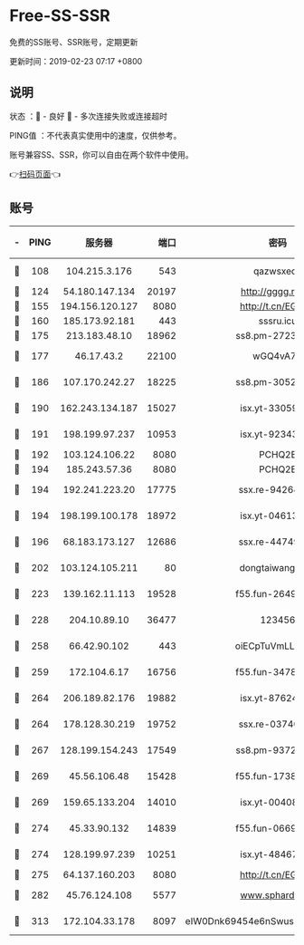 # Free-SS-SSR

免费的SS账号、SSR账号，定期更新

更新时间：2019-02-23 07:17 +0800

## 说明

状态     ：🙂 - 良好 🙁 - 多次连接失败或连接超时

PING值   ：不代表真实使用中的速度，仅供参考。

账号兼容SS、SSR，你可以自由在两个软件中使用。

👉[扫码页面](https://liesauer.github.io/free-ss-ssr.github.io/)👈

## 账号

|-|PING|服务器|端口|密码|加密方式|区域|
|:----:|:----:|:-----:|-----:|:----:|:----:|:----:|
|🙂|108|104.215.3.176|543|qazwsxedc|aes-256-gcm|JP|
|🙂|124|54.180.147.134|20197|http://gggg.rocks|chacha20|KR|
|🙂|155|194.156.120.127|8080|http://t.cn/EGJIyrl|rc4-md5|RU|
|🙂|160|185.173.92.181|443|sssru.icu|rc4-md5|RU|
|🙂|175|213.183.48.10|18962|ss8.pm-27236881|rc4-md5|RU|
|🙂|177|46.17.43.2|22100|wGQ4vA7D|aes-256-gcm|RU|
|🙂|186|107.170.242.27|18225|ss8.pm-30525832|aes-256-cfb|US|
|🙂|190|162.243.134.187|15027|isx.yt-33059042|aes-256-cfb|US|
|🙂|191|198.199.97.237|10953|isx.yt-92343390|aes-256-cfb|US|
|🙂|192|103.124.106.22|8080|PCHQ2E|rc4-md5|US|
|🙂|194|185.243.57.36|8080|PCHQ2E|rc4-md5|US|
|🙂|194|192.241.223.20|17775|ssx.re-94264903|aes-256-cfb|US|
|🙂|194|198.199.100.178|18972|isx.yt-04613633|aes-256-cfb|US|
|🙂|196|68.183.173.127|12686|ssx.re-44749299|aes-256-cfb|US|
|🙂|202|103.124.105.211|80|dongtaiwang.com|aes-256-cfb|US|
|🙂|223|139.162.11.113|19528|f55.fun-26491183|aes-256-cfb|SG|
|🙂|228|204.10.89.10|36477|123456|aes-256-cfb|US|
|🙂|258|66.42.90.102|443|oiECpTuVmLLxk4Ts|aes-256-cfb|US|
|🙂|259|172.104.6.17|16756|f55.fun-34782964|aes-256-cfb|US|
|🙂|264|206.189.82.176|19882|isx.yt-87624170|aes-256-cfb|SG|
|🙂|264|178.128.30.219|19752|ssx.re-03740090|aes-256-cfb|SG|
|🙂|267|128.199.154.243|17549|ss8.pm-93722543|aes-256-cfb|SG|
|🙂|269|45.56.106.48|15428|f55.fun-17381628|aes-256-cfb|US|
|🙂|269|159.65.133.204|14010|isx.yt-00408071|aes-256-cfb|SG|
|🙂|274|45.33.90.132|14839|f55.fun-06699506|aes-256-cfb|US|
|🙂|274|128.199.97.239|10251|isx.yt-48467952|aes-256-cfb|SG|
|🙂|275|64.137.160.203|8080|http://t.cn/EGJIyrl|rc4-md5|CA|
|🙂|282|45.76.124.108|5577|www.sphard.com|aes-256-cfb|AU|
|🙂|313|172.104.33.178|8097|eIW0Dnk69454e6nSwuspv9DmS201tQ0D|aes-256-cfb|SG|
